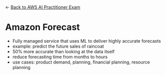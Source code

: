 ← [Back to AWS AI Practitioner Exam](../AWS%20AI%20Practitioner%20Exam.md)

# Amazon Forecast

- Fully managed service that uses ML to deliver highly accurate forecasts
- example: predict the future sales of raincoat
- 50% more accurate than looking at the data itself
- reduce forecasting time from months to hours
- use cases: product demand, planning, financial planning, resource planning